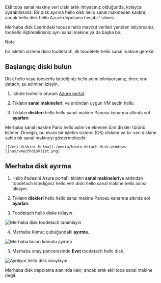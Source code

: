 Ekli tooa sanal makine veri diski artık ihtiyacınız olduğunda, kolayca ayırabilirsiniz. Bir disk ayırma hello disk hello sanal makineden kaldırır, ancak hello disk hello Azure depolama hesabı ' silmez.

Merhaba disk üzerindeki toouse hello mevcut verileri yeniden istiyorsanız, toohello iliştirebilirsiniz aynı sanal makine ya da başka bir.  

> [!NOTE]
> bir işletim sistemi diski toodetach, ilk toodelete hello sanal makine gerekir.
>

## <a name="find-hello-disk"></a>Başlangıç diski bulun
Disk hello veya tooverify istediğiniz hello adını bilmiyorsanız, önce onu detach, şu adımları izleyin.

1. İçinde toohello oturum [Azure portal](https://portal.azure.com).

2. Tıklatın **sanal makineleri**, ve ardından uygun VM seçin hello.

3. Tıklatın **diskleri** hello hello sanal makine Panosu kenarına altında sol **ayarları**.

 Merhaba sanal makine Pano hello adını ve eklenen tüm diskler türünü listeler. Örneğin, bu ekran bir işletim sistemi (OS) diskine ve bir veri diskine sahip bir sanal makineyi göstermektedir:

    ![Veri diskini bulma](./media/howto-detach-disk-windows-linux/vmwithdisklist.png)

## <a name="detach-hello-disk"></a>Merhaba disk ayırma
1. Hello ifadesini Azure portal'ı tıklatın **sanal makineleri**ve ardından toodetach istediğiniz hello veri diski hello sanal makine hello adına tıklayın.

2. Tıklatın **diskleri** hello hello sanal makine Panosu kenarına altında sol **ayarları**.

3. Toodetach hello diske tıklayın.

  ![Merhaba disk toodetach tanımlayın](./media/howto-detach-disk-windows-linux/disklist.png)

4. Merhaba Komut çubuğundaki **ayırma**.

  ![Merhaba bulun komutu ayırma](./media/howto-detach-disk-windows-linux/diskdetachcommand.png)

5. Merhaba onay penceresinde **Evet** toodetach hello disk.

  ![Ayrılıyor hello disk onaylayın](./media/howto-detach-disk-windows-linux/confirmdetach.png)

Merhaba disk depolama alanında kalır, ancak artık ekli tooa sanal makine değil.
